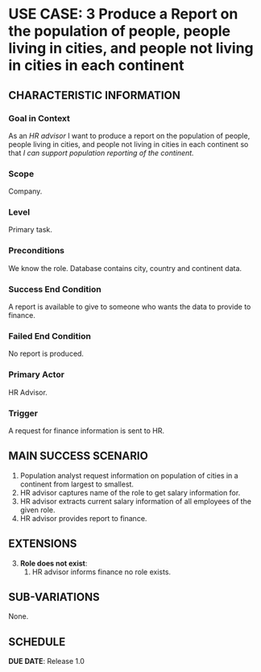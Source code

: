# USE CASE: 3 Produce a Report on the population of people, people living in cities, and people not living in cities in each continent
## CHARACTERISTIC INFORMATION

### Goal in Context

As an *HR advisor* I want to produce a report on the population of people, people living in cities, and people not living in cities in each continent so that *I can support population reporting of the continent.*

### Scope

Company.

### Level

Primary task.

### Preconditions

We know the role.  Database contains  city, country and continent data.

### Success End Condition

A report is available to give to someone who wants the data to provide to finance.

### Failed End Condition

No report is produced.

### Primary Actor

HR Advisor.

### Trigger

A request for finance information is sent to HR.

## MAIN SUCCESS SCENARIO

1. Population analyst request information on population of cities in a continent from largest to smallest.
2. HR advisor captures name of the role to get salary information for.
3. HR advisor extracts current salary information of all employees of the given role.
4. HR advisor provides report to finance.

## EXTENSIONS

3. **Role does not exist**:
    1. HR advisor informs finance no role exists.

## SUB-VARIATIONS

None.

## SCHEDULE

**DUE DATE**: Release 1.0